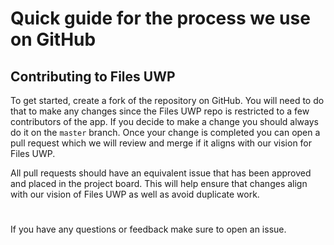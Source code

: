 # Quick guide for the process we use on GitHub

## Contributing to Files UWP

To get started, create a fork of the repository on GitHub. You will need to do that to make any changes since the Files UWP repo is restricted to a few contributors of the app. If you decide to make a change you should always do it on the `master` branch. Once your change is completed you can open a pull request which we will review and merge if it aligns with our vision for Files UWP.

All pull requests should have an equivalent issue that has been approved and placed in the project board. This will help ensure that changes align with our vision of Files UWP as well as avoid duplicate work.

#
If you have any questions or feedback make sure to open an issue.
